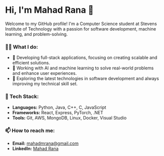 # Hi, I'm Mahad Rana 👋

Welcome to my GitHub profile! I'm a Computer Science student at Stevens Institute of Technology with a passion for software development, machine learning, and problem-solving.

### 👨‍💻 What I do:
- 🚀 Developing full-stack applications, focusing on creating scalable and efficient solutions.
- 🤖 Working with AI and machine learning to solve real-world problems and enhance user experiences.
- 🧠 Exploring the latest technologies in software development and always improving my technical skill set.

### 🔧 Tech Stack:
- **Languages:** Python, Java, C++, C, JavaScript
- **Frameworks:** React, Express, PyTorch, .NET
- **Tools:** Git, AWS, MongoDB, Linux, Docker, Visual Studio

### 📫 How to reach me:
- **Email:** [mahadmrana@gmail.com](mailto:mahadmrana@gmail.com)
- **LinkedIn:** [Mahad Rana](https://linkedin.com/in/mahad-rana)

